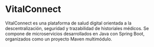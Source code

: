 # VitalConnect
VitalConnect es una plataforma de salud digital orientada a la descentralización, seguridad y trazabilidad de historiales médicos. Se compone de microservicios desarrollados en Java con Spring Boot, organizados como un proyecto Maven multimódulo.

